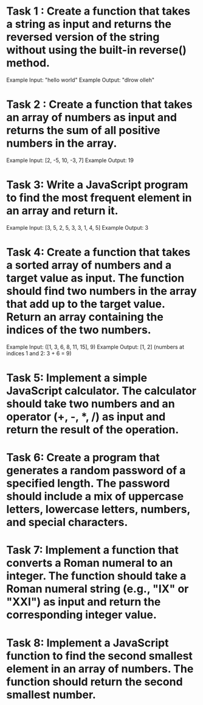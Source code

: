 # Task 1 : Create a function that takes a string as input and returns the reversed version of the string without using the built-in reverse() method.

Example Input: "hello world" Example Output: "dlrow olleh"

# Task 2 : Create a function that takes an array of numbers as input and returns the sum of all positive numbers in the array.

Example Input: [2, -5, 10, -3, 7] Example Output: 19

# Task 3: Write a JavaScript program to find the most frequent element in an array and return it.

Example Input: [3, 5, 2, 5, 3, 3, 1, 4, 5] Example Output: 3

# Task 4: Create a function that takes a sorted array of numbers and a target value as input. The function should find two numbers in the array that add up to the target value. Return an array containing the indices of the two numbers.

Example Input: ([1, 3, 6, 8, 11, 15], 9) Example Output: [1, 2] (numbers at indices 1 and 2: 3 + 6 = 9)

# Task 5: Implement a simple JavaScript calculator. The calculator should take two numbers and an operator (+, -, \*, /) as input and return the result of the operation.

# Task 6: Create a program that generates a random password of a specified length. The password should include a mix of uppercase letters, lowercase letters, numbers, and special characters.

# Task 7: Implement a function that converts a Roman numeral to an integer. The function should take a Roman numeral string (e.g., "IX" or "XXI") as input and return the corresponding integer value.

# Task 8: Implement a JavaScript function to find the second smallest element in an array of numbers. The function should return the second smallest number.
